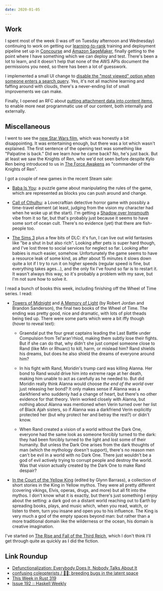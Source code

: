 ```yaml
---
date: 2020-01-05
---
```


## Work

I spent most of the week (I was off on Tuesday afternoon and
Wednesday) continuing to work on getting our [learning-to-rank][]
training and deployment pipeline set up in [Concourse][] and [Amazon
SageMaker][], finally getting to the point where I have something
which we can deploy and test.  There's been a lot to learn, and it
doesn't help that none of the AWS APIs document the permissions you
need, so there has been a lot of guesswork.

I implemented a small UI change to [disable the "most viewed" option
when someone enters a search query][].  Yes, it's not all machine
learning and faffing around with clouds, there's a never-ending list
of small improvements we can make.

Finally, I opened an RFC about [putting attachment data into content
items][], to enable more neat programmatic use of our content, both
internally and externally.

[learning-to-rank]: https://en.wikipedia.org/wiki/Learning_to_rank
[Concourse]: https://concourse-ci.org/
[Amazon SageMaker]: https://aws.amazon.com/sagemaker/
[disable the "most viewed" option when someone enters a search query]: https://github.com/alphagov/finder-frontend/pull/1835
[putting attachment data into content items]: https://github.com/alphagov/govuk-rfcs/pull/116

## Miscellaneous

I went to see the [new Star Wars film][], which was honestly a bit
disappointing.  It was entertaining enough, but there was a lot which
wasn't explained.  The first sentence of the opening text was
something like "Palpatine is back."  Did we learn *how* he came back?
No, he's just back.  But at least we saw the Knights of Ren, who we'd
not seen before despite Kylo Ren being introduced to us in [The Force
Awakens][] as "commander of the Knights of Ren".

I got a couple of new games in the recent Steam sale:

- [Baba Is You][]: a puzzle game about manipulating the rules of the
  game, which are represented as blocks you can push around and
  change.

- [Call of Cthulhu][]: a Lovecraftian detective horror game with
  possibly a time-travel element (at least, judging from the vision my
  character had when he woke up at the start).  I'm getting a [Shadow
  over Innsmouth][] vibe from it so far, but that's probably just
  because it seems to have some sort of ocean cult.  There's no
  evidence (yet) that there are fish-people too.

- [The Sims 3][] plus a few bits of DLC: it's fun, I can live out wild
  fantasies like "be a shut in but also rich".  Looking after pets is
  super hard though, and I've lost three to social services for
  neglect so far.  Looking after babies is *much* easier, somehow.
  Unfortunately the game seems to have a resource leak of some kind,
  as after about 15 minutes it slows down quite a lot if I try to run
  it on higher speeds (regular speed is fine, but everything takes
  ages...), and the only fix I've found so far is to restart it.  It
  wasn't always this way, so it's probably a problem with my save, but
  I'm not sure how to solve it.

I read a bunch of books this week, including finishing off the Wheel
of Time series.  I read:

- [Towers of Midnight][] and [A Memory of Light][] (by Robert Jordan
  and Brandon Sanderson), the final two books of the Wheel of Time.
  The ending was pretty good, nice and dramatic, with lots of plot
  theads being tied up.  There were some parts which were a bit iffy
  though (hover to reveal text):

  <div class="spoiler">

  - Graendal put the four great captains leading the Last Battle under
    Compulsion from Tel'aran'rhiod, making them subtly lose their
    fights.  But if she can do that, why didn't she just compel
    someone close to Rand (like Min or Rhuarc) to kill, harm, or
    mislead him?  Rand shields his dreams, but does he also shield the
    dreams of everyone around him?

  - In his fight with Rand, Moridin's trump card was killing Alanna.
    Her bond to Rand would drive him into extreme rage at her death,
    making him unable to act as carefully as he needed to.  But did
    Moridin really think Alanna would choose *the end of the world*
    over just releasing her bond?  It only makes sense if Alanna was a
    darkfriend who suddenly had a change of heart, but there's no
    other evidence for that theory.  Verin worked closely with Alanna,
    but nothing about Alanna was mentioned when Verin turned over her
    list of Black Ajah sisters, so if Alanna was a darkfriend Verin
    explicitly protected her (but why protect her and betray the
    rest?) or didn't know.

  - When Rand created a vision of a world without the Dark One,
    everyone had the same look as someone forcibly turned to the dark:
    they had been forcibly turned to the light and lost some of their
    humanity.  But unless the Dark One arises from the dark thoughts
    of man (which the mythology doesn't support), there's no reason
    men can't be evil in a world with no Dark One.  There just
    wouldn't be a god of evil actively trying to corrupt people and
    destroy the world.  Was that vision actually created by the Dark
    One to make Rand despair?

  </div>

- [In the Court of the Yellow King][] (edited by Glynn Barrass), a
  collection of short stories in the King in Yellow mythos.  They were
  all pretty different (covering vikings, Elvis, operas, drugs, and
  more) but all fit into the mythos.  I don't know what it is exactly,
  but there's just something I enjoy about the setting: a dark god on
  a distant world reaching out to Earth by spreading books, plays, and
  music which, when you read, watch, or listen to them, turn you
  insane and open you to his influence.  The King is very much a god
  of the empty spaces beyond man: but rather than a more traditional
  domain like the wilderness or the ocean, his domain is creative
  imagination.

I've started on [The Rise and Fall of the Third Reich][], which I
don't think I'll get through quite as quickly as I did the fiction.

[new Star Wars film]: https://en.wikipedia.org/wiki/Star_Wars:_The_Rise_of_Skywalker
[The Force Awakens]: https://en.wikipedia.org/wiki/Star_Wars:_The_Force_Awakens
[Baba Is You]: https://store.steampowered.com/app/736260/Baba_Is_You/
[Call of Cthulhu]: https://store.steampowered.com/app/399810/Call_of_Cthulhu/
[Shadow over Innsmouth]: http://www.hplovecraft.com/writings/texts/fiction/soi.aspx
[The Sims 3]: https://store.steampowered.com/app/47890/The_Sims_3/
[Towers of Midnight]: https://en.wikipedia.org/wiki/Towers_of_Midnight
[A Memory of Light]: https://en.wikipedia.org/wiki/A_Memory_of_Light
[In the Court of the Yellow King]: https://www.goodreads.com/book/show/23441192-in-the-court-of-the-yellow-king
[The Rise and Fall of the Third Reich]: https://en.wikipedia.org/wiki/The_Rise_and_Fall_of_the_Third_Reich

## Link Roundup

- [Defunctionalization: Everybody Does It, Nobody Talks About It](https://blog.sigplan.org/2019/12/30/defunctionalization-everybody-does-it-nobody-talks-about-it/)
- [confusing coleopterists / 🤔🐞: breeding bugs in the latent space](https://www.cunicode.com/works/confusing-coleopterists/)
- [This Week in Rust 319](https://this-week-in-rust.org/blog/2019/12/31/this-week-in-rust-319/)
- [Issue 192 :: Haskell Weekly](https://haskellweekly.news/issue/192.html)

